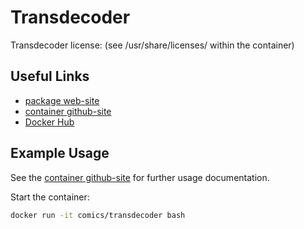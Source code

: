 # Transdecoder

Transdecoder license: (see /usr/share/licenses/ within the container) 

## Useful Links

 * [package web-site](https://transdecoder.github.io/)
 * [container github-site](https://github.com/c-omics/transdecoder)
 * [Docker Hub](https://hub.docker.com/u/comics/)

## Example Usage
See the [container github-site](https://github.com/c-omics/) for further usage documentation.

Start the container:
```bash
docker run -it comics/transdecoder bash
```
